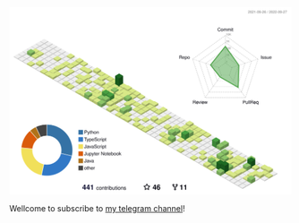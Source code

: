 ![github-profile-3d-contrib](profile-3d-contrib/profile-green-animate.svg)

Wellcome to subscribe to [my telegram channel](https://t.me/fatpandac_space)! 
